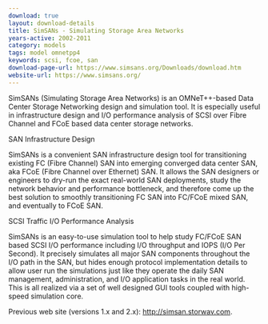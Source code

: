 ```yaml
---
download: true
layout: download-details
title: SimSANs - Simulating Storage Area Networks
years-active: 2002-2011
category: models
tags: model omnetpp4
keywords: scsi, fcoe, san
download-page-url: https://www.simsans.org/Downloads/download.htm
website-url: https://www.simsans.org/
---
```


SimSANs (Simulating Storage Area Networks) is an OMNeT++-based Data Center
Storage Networking design and simulation tool. It is especially useful in
infrastructure design and I/O performance analysis of SCSI over Fibre Channel
and FCoE based data center storage networks.

SAN Infrastructure Design

SimSANs is a convenient SAN infrastructure design tool for transitioning
existing FC (Fibre Channel) SAN into emerging converged data center SAN,
aka FCoE (Fibre Channel over Ethernet) SAN. It allows the SAN designers or
engineers to dry-run the exact real-world SAN deployments, study the network
behavior and performance bottleneck, and therefore come up the best solution
to smoothly transitioning FC SAN into FC/FCoE mixed SAN, and eventually to FCoE SAN.

SCSI Traffic I/O Performance Analysis

SimSANs is an easy-to-use simulation tool to help study FC/FCoE SAN based SCSI
I/O performance including I/O throughput and IOPS (I/O Per Second). It precisely
simulates all major SAN components throughout the I/O path in the SAN, but
hides enough protocol implementation details to allow user run the simulations
just like they operate the daily SAN management, administration, and I/O
application tasks in the real world. This is all realized via a set of well
designed GUI tools coupled with high-speed simulation core.

Previous web site (versions 1.x and 2.x): http://simsan.storwav.com.
